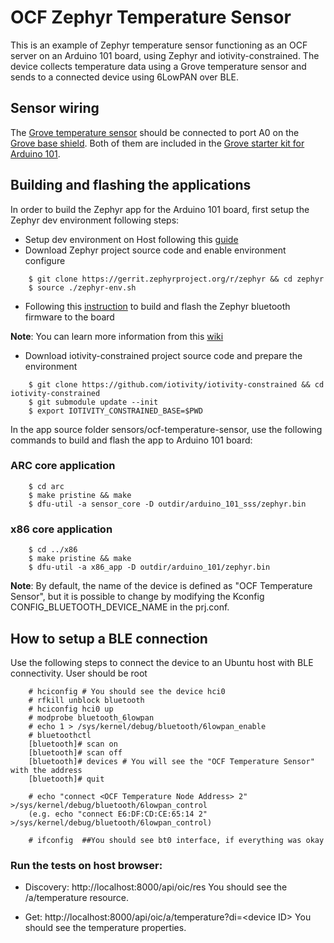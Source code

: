 # OCF Zephyr Temperature Sensor
This is an example of Zephyr temperature sensor functioning as an OCF server on
an Arduino 101 board, using Zephyr and iotivity-constrained. The device collects
temperature data using a Grove temperature sensor and sends to a connected
device using 6LowPAN over BLE.

## Sensor wiring
The [Grove temperature sensor](http://wiki.seeed.cc/Grove-Temperature_Sensor_V1.2/) should be connected to port A0 on the [Grove base
shield](http://wiki.seeed.cc/Base_Shield_V2/). Both of them are included in the [Grove starter kit for Arduino 101](https://seeeddoc.github.io/Grove_Starter_kit_for_Arduino_101/).

## Building and flashing the applications
In order to build the Zephyr app for the Arduino 101 board, first setup the
Zephyr dev environment following steps:
* Setup dev environment on Host following this [guide](https://www.zephyrproject.org/doc/getting_started/getting_started.html)
* Download Zephyr project source code and enable environment configure
```
    $ git clone https://gerrit.zephyrproject.org/r/zephyr && cd zephyr
    $ source ./zephyr-env.sh
```
* Following this [instruction](https://wiki.zephyrproject.org/view/Arduino_101#Bluetooth_firmware_for_the_Arduino_101) to build and flash the Zephyr bluetooth firmware to the board

**Note**: You can learn more information from this [wiki](https://wiki.zephyrproject.org/view/Arduino_101)

* Download iotivity-constrained project source code and prepare the environment
```
    $ git clone https://github.com/iotivity/iotivity-constrained && cd iotivity-constrained
    $ git submodule update --init
    $ export IOTIVITY_CONSTRAINED_BASE=$PWD
```

In the app source folder sensors/ocf-temperature-sensor, use the following commands to build and flash the app
to Arduino 101 board:

### ARC core application
```
    $ cd arc
    $ make pristine && make
    $ dfu-util -a sensor_core -D outdir/arduino_101_sss/zephyr.bin
```
### x86 core application
```
    $ cd ../x86
    $ make pristine && make
    $ dfu-util -a x86_app -D outdir/arduino_101/zephyr.bin
```
**Note**: By default, the name of the device is defined as "OCF Temperature Sensor", but it is possible to change by modifying the Kconfig CONFIG_BLUETOOTH_DEVICE_NAME in the prj.conf.
## How to setup a BLE connection
Use the following steps to connect the device to an Ubuntu host with BLE connectivity. User should be root
```
    # hciconfig # You should see the device hci0
    # rfkill unblock bluetooth
    # hciconfig hci0 up
    # modprobe bluetooth_6lowpan
    # echo 1 > /sys/kernel/debug/bluetooth/6lowpan_enable
    # bluetoothctl
    [bluetooth]# scan on
    [bluetooth]# scan off
    [bluetooth]# devices # You will see the "OCF Temperature Sensor" with the address
    [bluetooth]# quit

    # echo "connect <OCF Temperature Node Address> 2"  >/sys/kernel/debug/bluetooth/6lowpan_control
    (e.g. echo "connect E6:DF:CD:CE:65:14 2" >/sys/kernel/debug/bluetooth/6lowpan_control)

    # ifconfig  ##You should see bt0 interface, if everything was okay
```

### Run the tests on host browser:

* Discovery: http://localhost:8000/api/oic/res
You should see the /a/temperature resource.

* Get: http://localhost:8000/api/oic/a/temperature?di=\<device ID\>
You should see the temperature properties.
